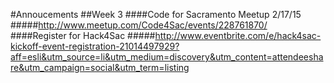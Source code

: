 #Annoucements
##Week 3
####Code for Sacramento Meetup 2/17/15
#####http://www.meetup.com/Code4Sac/events/228761870/
####Register for Hack4Sac
#####http://www.eventbrite.com/e/hack4sac-kickoff-event-registration-21014497929?aff=esli&utm_source=li&utm_medium=discovery&utm_content=attendeeshare&utm_campaign=social&utm_term=listing
